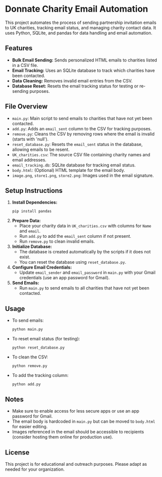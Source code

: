 # Donnate Charity Email Automation

This project automates the process of sending partnership invitation emails to UK charities, tracking email status, and managing charity contact data. It uses Python, SQLite, and pandas for data handling and email automation.

## Features

- **Bulk Email Sending:** Sends personalized HTML emails to charities listed in a CSV file.
- **Email Tracking:** Uses an SQLite database to track which charities have been contacted.
- **Data Cleaning:** Removes invalid email entries from the CSV.
- **Database Reset:** Resets the email tracking status for testing or re-sending purposes.

## File Overview

- `main.py`: Main script to send emails to charities that have not yet been contacted.
- `add.py`: Adds an `email_sent` column to the CSV for tracking purposes.
- `remove.py`: Cleans the CSV by removing rows where the email is invalid (starts with 'null').
- `reset_database.py`: Resets the `email_sent` status in the database, allowing emails to be resent.
- `UK_charities.csv`: The source CSV file containing charity names and email addresses.
- `email_tracking.db`: SQLite database for tracking email status.
- `body.html`: (Optional) HTML template for the email body.
- `image.png`, `store1.png`, `store2.png`: Images used in the email signature.

## Setup Instructions

1. **Install Dependencies:**
   ```bash
   pip install pandas
   ```
2. **Prepare Data:**
   - Place your charity data in `UK_charities.csv` with columns for `Name` and `email`.
   - Run `add.py` to add the `email_sent` column if not present.
   - Run `remove.py` to clean invalid emails.
3. **Initialize Database:**
   - The database is created automatically by the scripts if it does not exist.
   - You can reset the database using `reset_database.py`.
4. **Configure Email Credentials:**
   - Update `email_sender` and `email_password` in `main.py` with your Gmail credentials (use an app password for Gmail).
5. **Send Emails:**
   - Run `main.py` to send emails to all charities that have not yet been contacted.

## Usage

- To send emails:
  ```bash
  python main.py
  ```
- To reset email status (for testing):
  ```bash
  python reset_database.py
  ```
- To clean the CSV:
  ```bash
  python remove.py
  ```
- To add the tracking column:
  ```bash
  python add.py
  ```

## Notes

- Make sure to enable access for less secure apps or use an app password for Gmail.
- The email body is hardcoded in `main.py` but can be moved to `body.html` for easier editing.
- Images referenced in the email should be accessible to recipients (consider hosting them online for production use).

## License

This project is for educational and outreach purposes. Please adapt as needed for your organization.

